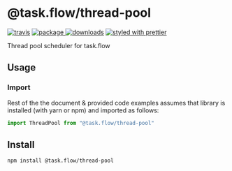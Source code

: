 # @task.flow/thread-pool
[![travis][travis.icon]][travis.url]
[![package][version.icon] ![downloads][downloads.icon]][package.url]
[![styled with prettier][prettier.icon]][prettier.url]



Thread pool scheduler for task.flow

## Usage

### Import

Rest of the the document & provided code examples assumes that library is installed (with yarn or npm) and imported as follows:

```js
import ThreadPool from "@task.flow/thread-pool"
```

## Install

    npm install @task.flow/thread-pool

[travis.icon]: https://travis-ci.org/Gozala/task.flow.thread-pool.svg?branch=master
[travis.url]: https://travis-ci.org/Gozala/task.flow.thread-pool

[version.icon]: https://img.shields.io/npm/v/@task.flow/thread-pool.svg
[downloads.icon]: https://img.shields.io/npm/dm/@task.flow/thread-pool.svg
[package.url]: https://npmjs.org/package/@task.flow/thread-pool


[downloads.image]: https://img.shields.io/npm/dm/@task.flow/thread-pool.svg
[downloads.url]: https://npmjs.org/package/@task.flow/thread-pool

[prettier.icon]:https://img.shields.io/badge/styled_with-prettier-ff69b4.svg
[prettier.url]:https://github.com/prettier/prettier